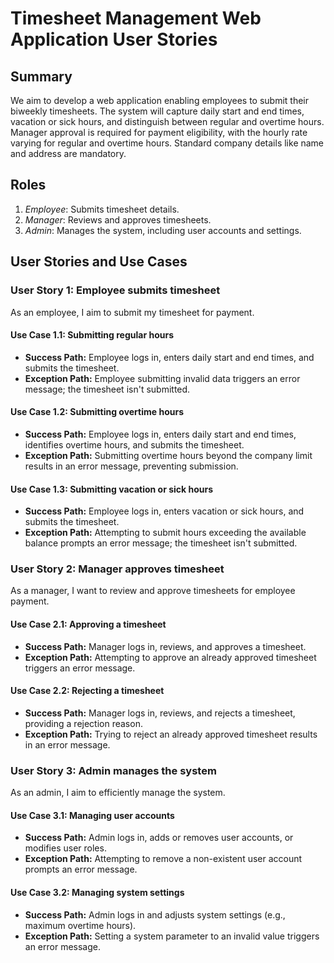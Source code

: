 # Timesheet Management Web Application User Stories

## Summary

We aim to develop a web application enabling employees to submit their biweekly timesheets. The system will capture daily start and end times, vacation or sick hours, and distinguish between regular and overtime hours. Manager approval is required for payment eligibility, with the hourly rate varying for regular and overtime hours. Standard company details like name and address are mandatory.

## Roles

1. _Employee_: Submits timesheet details.
2. _Manager_: Reviews and approves timesheets.
3. _Admin_: Manages the system, including user accounts and settings.

## User Stories and Use Cases

### User Story 1: Employee submits timesheet

As an employee, I aim to submit my timesheet for payment.

#### Use Case 1.1: Submitting regular hours

- **Success Path:** Employee logs in, enters daily start and end times, and submits the timesheet.
- **Exception Path:** Employee submitting invalid data triggers an error message; the timesheet isn't submitted.

#### Use Case 1.2: Submitting overtime hours

- **Success Path:** Employee logs in, enters daily start and end times, identifies overtime hours, and submits the timesheet.
- **Exception Path:** Submitting overtime hours beyond the company limit results in an error message, preventing submission.

#### Use Case 1.3: Submitting vacation or sick hours

- **Success Path:** Employee logs in, enters vacation or sick hours, and submits the timesheet.
- **Exception Path:** Attempting to submit hours exceeding the available balance prompts an error message; the timesheet isn't submitted.

### User Story 2: Manager approves timesheet

As a manager, I want to review and approve timesheets for employee payment.

#### Use Case 2.1: Approving a timesheet

- **Success Path:** Manager logs in, reviews, and approves a timesheet.
- **Exception Path:** Attempting to approve an already approved timesheet triggers an error message.

#### Use Case 2.2: Rejecting a timesheet

- **Success Path:** Manager logs in, reviews, and rejects a timesheet, providing a rejection reason.
- **Exception Path:** Trying to reject an already approved timesheet results in an error message.

### User Story 3: Admin manages the system

As an admin, I aim to efficiently manage the system.

#### Use Case 3.1: Managing user accounts

- **Success Path:** Admin logs in, adds or removes user accounts, or modifies user roles.
- **Exception Path:** Attempting to remove a non-existent user account prompts an error message.

#### Use Case 3.2: Managing system settings

- **Success Path:** Admin logs in and adjusts system settings (e.g., maximum overtime hours).
- **Exception Path:** Setting a system parameter to an invalid value triggers an error message.
